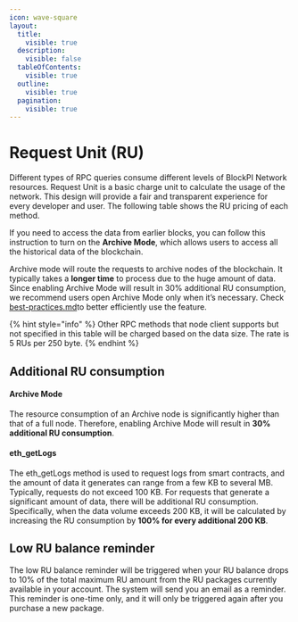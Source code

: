 ```yaml
---
icon: wave-square
layout:
  title:
    visible: true
  description:
    visible: false
  tableOfContents:
    visible: true
  outline:
    visible: true
  pagination:
    visible: true
---
```


# Request Unit (RU)

Different types of RPC queries consume different levels of BlockPI Network resources. Request Unit is a basic charge unit to calculate the usage of the network. This design will provide a fair and transparent experience for every developer and user. The following table shows the RU pricing of each method.&#x20;

If you need to access the data from earlier blocks, you can follow this instruction to turn on the **Archive Mode**, which allows users to access all the historical data of the blockchain.&#x20;

Archive mode will route the requests to archive nodes of the blockchain. It typically takes a **longer time** to process due to the huge amount of data. Since enabling Archive Mode will result in 30% additional RU consumption, we recommend users open Archive Mode only when it’s necessary. Check [best-practices.md](../../basic-tutorials/api-key/best-practices.md "mention")to better efficiently use the feature.

{% hint style="info" %}
Other RPC methods that node client supports but not specified in this table will be charged based on the data size. The rate is 5 RUs per 250 byte.
{% endhint %}

## Additional RU consumption

#### Archive Mode

The resource consumption of an Archive node is significantly higher than that of a full node. Therefore, enabling Archive Mode will result in **30% additional RU consumption**.

#### eth\_getLogs

The eth\_getLogs method is used to request logs from smart contracts, and the amount of data it generates can range from a few KB to several MB. Typically, requests do not exceed 100 KB. For requests that generate a significant amount of data, there will be additional RU consumption. Specifically, when the data volume exceeds 200 KB, it will be calculated by increasing the RU consumption by **100% for every additional 200 KB**.

## Low RU balance reminder

The low RU balance reminder will be triggered when your RU balance drops to 10% of the total maximum RU amount from the RU packages currently available in your account. The system will send you an email as a reminder. This reminder is one-time only, and it will only be triggered again after you purchase a new package.

